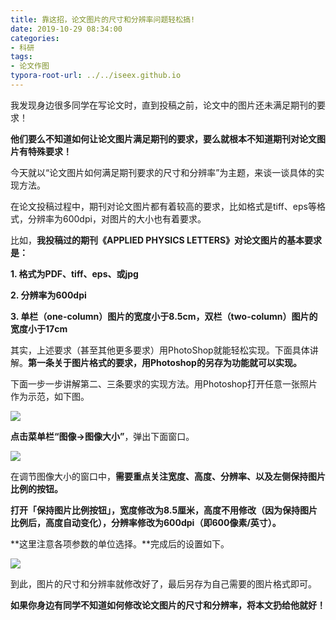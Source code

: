 ```yaml
---
title: 靠这招，论文图片的尺寸和分辨率问题轻松搞!
date: 2019-10-29 08:34:00
categories:
- 科研
tags:
- 论文作图
typora-root-url: ../../iseex.github.io
---
```


我发现身边很多同学在写论文时，直到投稿之前，论文中的图片还未满足期刊的要求！

**他们要么不知道如何让论文图片满足期刊的要求，要么就根本不知道期刊对论文图片有特殊要求！**

今天就以“论文图片如何满足期刊要求的尺寸和分辨率”为主题，来谈一谈具体的实现方法。


在论文投稿过程中，期刊对论文图片都有着较高的要求，比如格式是tiff、eps等格式，分辨率为600dpi，对图片的大小也有着要求。

比如，**我投稿过的期刊《APPLIED PHYSICS LETTERS》对论文图片的基本要求是：**

**1. 格式为PDF、tiff、eps、或jpg**

**2. 分辨率为600dpi**

**3. 单栏（one-column）图片的宽度小于8.5cm，双栏（two-column）图片的宽度小于17cm**

其实，上述要求（甚至其他更多要求）用PhotoShop就能轻松实现。下面具体讲解。**第一条关于图片格式的要求，用Photoshop的另存为功能就可以实现。**

下面一步一步讲解第二、三条要求的实现方法。用Photoshop打开任意一张照片作为示范，如下图。

![](https://upload-images.jianshu.io/upload_images/2787497-7c2153dc77535df7?imageMogr2/auto-orient/strip%7CimageView2/2/w/1240)

**点击菜单栏“图像->图像大小”**，弹出下面窗口。

![](https://upload-images.jianshu.io/upload_images/2787497-e094698dc7ab8bf9?imageMogr2/auto-orient/strip%7CimageView2/2/w/1240)

在调节图像大小的窗口中，**需要重点关注宽度、高度、分辨率、以及左侧保持图片比例的按钮。**

**打开「保持图片比例按钮」，宽度修改为8.5厘米，高度不用修改（因为保持图片比例后，高度自动变化），分辨率修改为600dpi（即600像素/英寸）。**

**这里注意各项参数的单位选择。**完成后的设置如下。

![](https://upload-images.jianshu.io/upload_images/2787497-32125d3e557a5c4f?imageMogr2/auto-orient/strip%7CimageView2/2/w/1240)

到此，图片的尺寸和分辨率就修改好了，最后另存为自己需要的图片格式即可。

**如果你身边有同学不知道如何修改论文图片的尺寸和分辨率，将本文扔给他就好！**